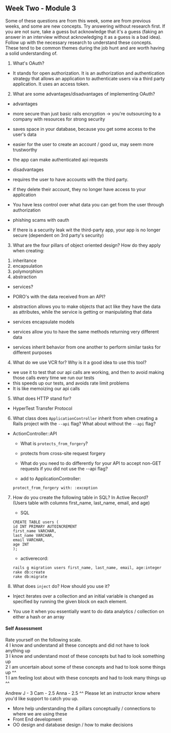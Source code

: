 ## Week Two - Module 3

Some of these questions are from this week, some are from previous weeks, and some are new concepts. Try answering without research first. If you are not sure, take a guess but acknowledge that it's a guess (faking an answer in an interview without acknowledging it as a guess is a bad idea). Follow up with the necessary research to understand these concepts. These tend to be common themes during the job hunt and are worth having a solid understanding of.

1. What's OAuth?
* It stands for open authorization. It is an authorization and authentication strategy that allows an application to authenticate users via a third party application. It uses an access token.

2. What are some advantages/disadvantages of implementing OAuth?
* advantages
 * more secure than just basic rails encryption -> you're outsourcing to a company with resources for strong security
 * saves space in your database, because you get some access to the user's data
 * easier for the user to create an account / good ux, may seem more trustworthy
 * the app can make authenticated api requests
 
* disadvantages
 * requires the user to have accounts with the third party.
  * if they delete their account, they no longer have access to your application
 * You have less control over what data you can get from the user through authorization
 * phishing scams with oauth
 * If there is a security leak wit the third-party app, your app is no longer secure (dependent on 3rd party's security)

3. What are the four pillars of object oriented design? How do they apply when creating:
1) inheritance
2) encapsulation
3) polymorphism
4) abstraction

  * services?
  * PORO's with the data received from an API?
  
  * abstraction allows you to make objects that act like they have the data as attributes, while the service is getting or         manipulating that data
  * services encapsulate models
  * services allow you to have the same methods returning very different data
  * services inherit behavior from one another to perform similar tasks for different purposes
  
4. What do we use VCR for? Why is it a good idea to use this tool?
* we use it to test that our api calls are working, and then to avoid making those calls every time we run our tests
* this speeds up our tests, and avoids rate limit problems
* It is like memoizing our api calls

5. What does HTTP stand for?
* HyperTest Transfer Protocol

6. What class does `ApplicationController` inherit from when creating a Rails project with the `--api` flag? What about without the `--api` flag?

* ActionController::API

  * What is `protects_from_forgery`?
  * protects from cross-site request forgery
  
  * What do you need to do differently for your API to accept non-GET requests if you did not use the --api flag?
  * add to ApplicationController:
  ```
  protect_from_forgery with: :exception
  ```
  
7. How do you create the following table in SQL? In Active Record?   
   (Users table with columns first_name, last_name, email, and age)   
   * SQL 
   ```
   CREATE TABLE users (
   id INT PRIMARY AUTOINCREMENT
   first_name VARCHAR,
   last_name VARCHAR,
   email VARCHAR,
   age INT
   );
   ```
   * activerecord:
   ```
   rails g migration users first_name, last_name, email, age:integer
   rake db:create
   rake db:migrate
   ```
   
8. What does `inject` do? How should you use it?
* Inject iterates over a collection and an initial variable is changed as specified by running the given block on each element.    

* You use it when you essentially want to do data analytics / collection on either a hash or an array

#### Self Assessment  
Rate yourself on the following scale.  
4 I know and understand all these concepts and did not have to look anything up  
3 I know and understand most of these concepts but had to look something up  
2 I am uncertain about some of these concepts and had to look some things up ^^  
1 I am feeling lost about with these concepts and had to look many things up ^^  

Andrew J - 3
Cam - 2.5
Anna - 2.5
^^ Please let an instructor know where you'd like support to catch you up.
* More help understanding the 4 pillars conceptually / connections to where we are using these
* Front End development
* OO design and database design / how to make decisions
